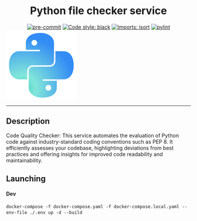 <h1 align="center">Python file checker service</h1>
<div align="center">
<a href="https://github.com/pre-commit/pre-commit"><img alt="pre-commit" src="https://img.shields.io/badge/pre--commit-enabled-brightgreen?logo=pre-commit"/></a>
<a href="https://github.com/psf/black"><img alt="Code style: black" src="https://img.shields.io/badge/code%20style-black-000000.svg"></a>
<a href="https://pycqa.github.io/isort/"><img alt="Imports: isort" src="https://img.shields.io/badge/%20imports-isort-%231674b1?style=flat"></a>
<a href="https://github.com/pylint-dev/pylint"><img alt="pylint" src="https://img.shields.io/badge/linting-pylint-yellowgreen"></a>
</div>
<img align="center" alt="Python File Checker" src="images/logo.svg"/>
<hr>

## Description

Code Quality Checker: This service automates the evaluation
of Python code against industry-standard coding conventions
such as PEP 8. It efficiently assesses your codebase,
highlighting deviations from best practices and offering
insights for improved code readability and maintainability.


## Launching
#### Dev
```shell
docker-compose -f docker-compose.yaml -f docker-compose.local.yaml --env-file ./.env up -d --build
```

